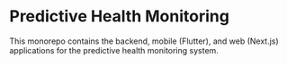 # Predictive Health Monitoring

This monorepo contains the backend, mobile (Flutter), and web (Next.js) applications for the predictive health monitoring system.

